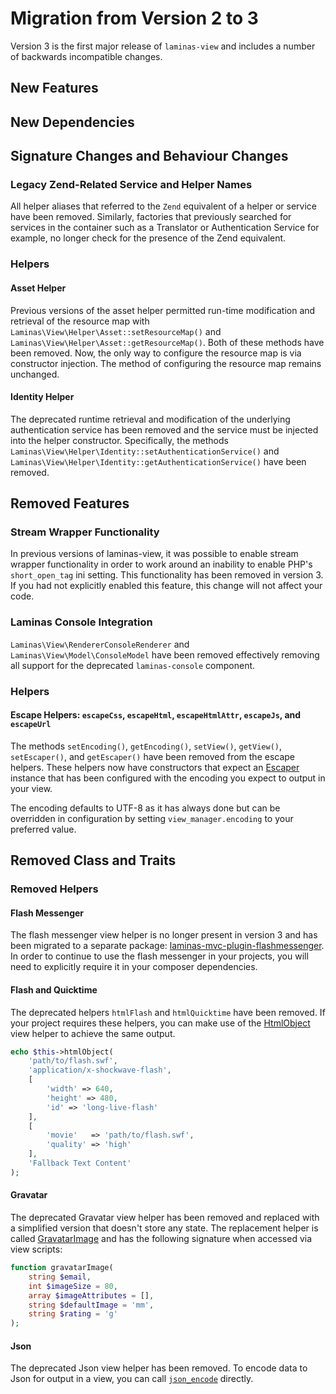 # Migration from Version 2 to 3

Version 3 is the first major release of `laminas-view` and includes a number of backwards incompatible changes.

## New Features

## New Dependencies

## Signature Changes and Behaviour Changes

### Legacy Zend-Related Service and Helper Names

All helper aliases that referred to the `Zend` equivalent of a helper or service have been removed.
Similarly, factories that previously searched for services in the container such as a Translator or Authentication Service for example, no longer check for the presence of the Zend equivalent.

### Helpers

#### Asset Helper

Previous versions of the asset helper permitted run-time modification and retrieval of the resource map with `Laminas\View\Helper\Asset::setResourceMap()` and `Laminas\View\Helper\Asset::getResourceMap()`.
Both of these methods have been removed.
Now, the only way to configure the resource map is via constructor injection.
The method of configuring the resource map remains unchanged.

#### Identity Helper

The deprecated runtime retrieval and modification of the underlying authentication service has been removed and the service must be injected into the helper constructor.
Specifically, the methods `Laminas\View\Helper\Identity::setAuthenticationService()` and `Laminas\View\Helper\Identity::getAuthenticationService()` have been removed.

## Removed Features

### Stream Wrapper Functionality

In previous versions of laminas-view, it was possible to enable stream wrapper functionality in order to work around an inability to enable PHP's `short_open_tag` ini setting.
This functionality has been removed in version 3.
If you had not explicitly enabled this feature, this change will not affect your code.

### Laminas Console Integration

`Laminas\View\RendererConsoleRenderer` and `Laminas\View\Model\ConsoleModel` have been removed effectively removing all support for the deprecated `laminas-console` component.

### Helpers

#### Escape Helpers: `escapeCss`, `escapeHtml`, `escapeHtmlAttr`, `escapeJs`, and `escapeUrl`

The methods `setEncoding()`, `getEncoding()`, `setView()`, `getView()`, `setEscaper()`, and `getEscaper()` have been removed from the escape helpers.
These helpers now have constructors that expect an [Escaper](https://docs.laminas.dev/laminas-escaper/) instance that has been configured with the encoding you expect to output in your view.

The encoding defaults to UTF-8 as it has always done but can be overridden in configuration by setting `view_manager.encoding` to your preferred value.

## Removed Class and Traits

### Removed Helpers

#### Flash Messenger

The flash messenger view helper is no longer present in version 3 and has been migrated to a separate package: [laminas-mvc-plugin-flashmessenger](https://docs.laminas.dev/laminas-mvc-plugin-flashmessenger/).
In order to continue to use the flash messenger in your projects, you will need to explicitly require it in your composer dependencies.

#### Flash and Quicktime

The deprecated helpers `htmlFlash` and `htmlQuicktime` have been removed.
If your project requires these helpers, you can make use of the [HtmlObject](helpers/html-object.md) view helper to achieve the same output.

```php
echo $this->htmlObject(
    'path/to/flash.swf',
    'application/x-shockwave-flash',
    [
        'width' => 640,
        'height' => 480,
        'id' => 'long-live-flash'
    ],
    [
        'movie'   => 'path/to/flash.swf',
        'quality' => 'high'
    ],
    'Fallback Text Content'
);
```

#### Gravatar

The deprecated Gravatar view helper has been removed and replaced with a simplified version that doesn't store any state.
The replacement helper is called [GravatarImage](helpers/gravatar-image.md) and has the following signature when accessed via view scripts:

```php
function gravatarImage(
    string $email,
    int $imageSize = 80,
    array $imageAttributes = [],
    string $defaultImage = 'mm',
    string $rating = 'g'
);
```

#### Json

The deprecated Json view helper has been removed.
To encode data to Json for output in a view, you can call [`json_encode`](https://www.php.net/json_encode) directly.
